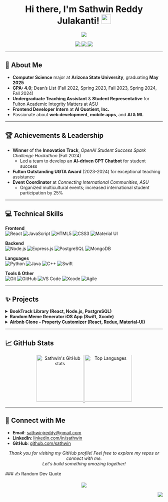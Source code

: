 <!-- 
  Welcome to your profile README! 
  1. Replace any placeholder links (e.g., #) with your actual links.
  2. Adjust the styling, images, or emojis to match your personal taste!
-->

<h1 align="center">
  Hi there, I'm Sathwin Reddy Julakanti! <img src="https://media.giphy.com/media/hvRJCLFzcasrR4ia7z/giphy.gif" width="30px"/>
</h1>

<div align="center">
  <img src="https://readme-typing-svg.herokuapp.com?size=24&color=008080&center=true&vCenter=true&width=600&lines=Computer+Science+Student;Frontend+Dev+Intern;Swift+%7C+Java+%7C+Python+%7C+React+%7C+Node.js;Welcome+to+my+GitHub+Profile!">
</div>

<p align="center">
  <a href="https://linkedin.com/in/sathwin">
    <img src="https://img.shields.io/badge/LinkedIn-Sathwin-blue?style=flat&logo=linkedin" />
  </a>
  <a href="mailto:sathwinjreddy@gmail.com">
    <img src="https://img.shields.io/badge/Email-sathwinjreddy%40gmail.com-red?style=flat&logo=gmail&logoColor=white" />
  </a>
  <a href="https://github.com/sathwin">
    <img src="https://img.shields.io/badge/GitHub-sathwin-lightgrey?style=flat&logo=github" />
  </a>
</p>

---

## :school: About Me 
- **Computer Science** major at **Arizona State University**, graduating **May 2025**  
- **GPA: 4.0**; Dean’s List (Fall 2022, Spring 2023, Fall 2023, Spring 2024, Fall 2024)  
- **Undergraduate Teaching Assistant** & **Student Representative** for Fulton Academic Integrity Matters at ASU  
- **Frontend Developer Intern** at **AI Quotient, Inc.**
- Passionate about **web development**, **mobile apps**, and **AI & ML**  

---

## :trophy: Achievements & Leadership
- **Winner** of the **Innovation Track**, _OpenAI Student Success Spark Challenge Hackathon_ (Fall 2024)  
  - Led a team to develop an **AI-driven GPT Chatbot** for student success 
- **Fulton Outstanding UGTA Award** (2023-2024) for exceptional teaching assistance
- **Event Coordinator** at _Connecting International Communities, ASU_  
  - Organized multicultural events; increased international student participation by 25%

---

## :computer: Technical Skills

**Frontend**  
![React](https://img.shields.io/badge/-React-61DAFB?style=flat&logo=react&logoColor=black)
![JavaScript](https://img.shields.io/badge/-JavaScript-EDD222?style=flat&logo=javascript&logoColor=black)
![HTML5](https://img.shields.io/badge/-HTML5-E34F26?style=flat&logo=html5&logoColor=white)
![CSS3](https://img.shields.io/badge/-CSS3-1572B6?style=flat&logo=css3&logoColor=white)
![Material UI](https://img.shields.io/badge/-Material%20UI-0081CB?style=flat&logo=material-ui&logoColor=white)

**Backend**  
![Node.js](https://img.shields.io/badge/-Node.js-339933?style=flat&logo=node.js&logoColor=white)
![Express.js](https://img.shields.io/badge/-Express.js-grey?style=flat&logo=express&logoColor=white)
![PostgreSQL](https://img.shields.io/badge/-PostgreSQL-316192?style=flat&logo=postgresql&logoColor=white)
![MongoDB](https://img.shields.io/badge/-MongoDB-47A248?style=flat&logo=mongodb&logoColor=white)

**Languages**  
![Python](https://img.shields.io/badge/-Python-FFD43B?style=flat&logo=python&logoColor=blue)
![Java](https://img.shields.io/badge/-Java-007396?style=flat&logo=java&logoColor=white)
![C++](https://img.shields.io/badge/-C++-00599C?style=flat&logo=c%2B%2B&logoColor=white)
![Swift](https://img.shields.io/badge/-Swift-FA7343?style=flat&logo=swift&logoColor=white)

**Tools & Other**  
![Git](https://img.shields.io/badge/-Git-F05032?style=flat&logo=git&logoColor=white)
![GitHub](https://img.shields.io/badge/-GitHub-181717?style=flat&logo=github&logoColor=white)
![VS Code](https://img.shields.io/badge/-VSCode-007ACC?style=flat&logo=visual-studio-code)
![Xcode](https://img.shields.io/badge/-Xcode-147EFB?style=flat&logo=xcode&logoColor=white)
![Agile](https://img.shields.io/badge/-Agile-blueviolet?style=flat)

---

## :sparkles: Projects
<details>
 <summary><b>BookTrack Library (React, Node.js, PostgreSQL)</b></summary>
 <ul>
  <li>Developed a library management system for tracking books and lending activities</li>
  <li>Improved book retrieval efficiency by 35% with advanced search and filtering</li>
  <li>Implemented <b>JWT</b>-based authentication for secure access</li>
 </ul>
</details>

<details>
 <summary><b>Random Meme Generator iOS App (Swift, Xcode)</b></summary>
 <ul>
  <li>iOS app that fetches random memes via RESTful APIs for quick sharing</li>
  <li>Incorporated social media integration, boosting user downloads by 50%</li>
</ul>
</details>

<details>
 <summary><b>Airbnb Clone - Property Customizer (React, Redux, Material-UI)</b></summary>
 <ul>
  <li>Responsive web app replicating Airbnb’s property listing features</li>
  <li>Integrated <b>Google Maps API</b> for enhanced location services</li>
  <li>Deployed on Netlify with CI/CD for rapid testing cycles</li>
 </ul>
</details>

---

## :chart_with_upwards_trend: GitHub Stats
<div align="center">

<!-- GitHub Stats (Change "theme" or "show_icons" based on your preferences) -->
<a href="https://github.com/anuraghazra/github-readme-stats">
  <img height="150em" src="https://github-readme-stats.vercel.app/api?username=sathwin&show_icons=true&theme=react&count_private=true" alt="Sathwin's GitHub stats"/>
</a>
<!-- Top Languages (optional) -->
<a href="https://github.com/anuraghazra/github-readme-stats">
  <img height="150em" src="https://github-readme-stats.vercel.app/api/top-langs/?username=sathwin&layout=compact&theme=react&hide=css,html" alt="Top Languages"/>
</a>

<!-- GitHub Streak Stats (corrected URL)
<a href="https://github-readme-streak-stats.herokuapp.com/?user=sathwin&theme=react">
  <img height="150em" src="https://github-readme-streak-stats.herokuapp.com/?user=sathwin&theme=react" alt="Sathwin's Streak Stats"/>
</a> -->

</div>

---

## :handshake: Connect with Me
- **Email**: [sathwinjreddy@gmail.com](mailto:sathwinjreddy@gmail.com)
- **LinkedIn**: [linkedin.com/in/sathwin](https://linkedin.com/in/sathwin)
- **GitHub**: [github.com/sathwin](https://github.com/sathwin)

<p align="center">
  <i>Thank you for visiting my GitHub profile! Feel free to explore my repos or connect with me.</i><br/>
  <i>Let's build something amazing together!</i>
</p>
### ✍️ Random Dev Quote
<div align="center">
  
  ![](https://quotes-github-readme.vercel.app/api?type=horizontal&theme=dark)
  
</div>

<p align="right" width="100%">
  <img src="https://komarev.com/ghpvc/?username=sathwin&style=plastic&label=Views">
</p>
